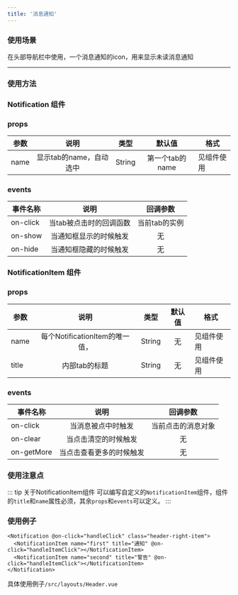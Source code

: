 ```yaml
---
title: '消息通知'
---
```


### 使用场景

在头部导航栏中使用，一个消息通知的icon，用来显示未读消息通知   

---

### 使用方法

### Notification 组件
### props
| 参数          | 说明           | 类型  |  默认值 | 格式 |
| ------------  |:-------------:| :-----:| :------:| ----|
| name          | 显示tab的name，自动选中 | String | 第一个tab的name   | 见组件使用 |

### events
| 事件名称       | 说明               | 回调参数           |
| ------------  |:-------------:     | :-----:           |
| on-click      | 当tab被点击时的回调函数 | 当前tab的实例    | 
| on-show       | 当通知框显示的时候触发 | 无    | 
| on-hide       | 当通知框隐藏的时候触发 | 无    | 

### NotificationItem 组件
### props
| 参数          | 说明           | 类型  |  默认值 | 格式 |
| ------------  |:-------------:| :-----:| :------:| ----|
| name          | 每个NotificationItem的唯一值， | String | 无   | 见组件使用 |
| title         | 内部tab的标题 | String | 无   | 见组件使用 |

### events
| 事件名称       | 说明               | 回调参数           |
| ------------  |:-------------:     | :-----:           |
| on-click      | 当消息被点中时触发 | 当前点击的消息对象    | 
| on-clear       | 当点击清空的时候触发 | 无    | 
| on-getMore       | 当点击查看更多的时候触发 | 无    | 

### 使用注意点
::: tip 关于NotificationItem组件
可以编写自定义的`NotificationItem`组件，组件的`title`和`name`属性必须，其余`props`和`events`可以定义。
:::

### 使用例子

``` vue
<Notification @on-click="handleClick" class="header-right-item">
  <NotificationItem name="first" title="通知" @on-click="handleItemClick"></NotificationItem>
  <NotificationItem name="second" title="警告" @on-click="handleItemClick"></NotificationItem>
</Notification>
```

具体使用例子`/src/layouts/Header.vue`